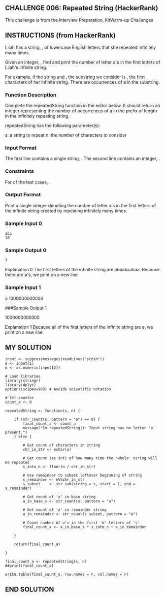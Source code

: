 ## CHALLENGE 006: Repeated String (HackerRank)

This challenge is from the Interview Preparation, KitWarm-up Challenges

## INSTRUCTIONS (from HackerRank)

Lilah has a string, , of lowercase English letters that she repeated infinitely many times.

Given an integer, , find and print the number of letter a's in the first  letters of Lilah's infinite string.

For example, if the string  and , the substring we consider is , the first  characters of her infinite string. There are  occurrences of a in the substring.

### Function Description

Complete the repeatedString function in the editor below. It should return an integer representing the number of occurrences of a in the prefix of length  in the infinitely repeating string.

repeatedString has the following parameter(s):

s: a string to repeat
n: the number of characters to consider

### Input Format

The first line contains a single string, . 
The second line contains an integer, .

### Constraints

For  of the test cases, .

### Output Format

Print a single integer denoting the number of letter a's in the first  letters of the infinite string created by repeating  infinitely many times.

### Sample Input 0

    aba
    10

### Sample Output 0

    7

Explanation 0 
The first  letters of the infinite string are abaabaabaa. Because there are  a's, we print  on a new line.

### Sample Input 1

a
1000000000000

###Sample Output 1

1000000000000

Explanation 1 
Because all of the first  letters of the infinite string are a, we print  on a new line.


## MY SOLUTION

    input <- suppressmessages(readLines("stdin"))
    s <- input[1]
    n <- as.numeric(input[2])

    # Load libraries
    library(stringr)
    library(dplyr)
    options(scipen=999) # Avoids scientific notation

    # Set counter
    count_a <- 0

    repeatedString <- function(s, n) {

        if (str_count(s, pattern = "a") == 0) {
            final_count_a <- count_a
            message("In repeatedString(): Input string has no letter 'a' present.")
        } else {

            # Get count of characters in string
            chr_in_str <- nchar(s)

            # Get count (as int) of how many time the 'whole' string will be repeated
            s_into_n <- floor(n / chr_in_str)

            # Use remainder to subset leftover beginning of string
            s_remainder <- n%%chr_in_str
            s_subset    <- str_sub(string = s, start = 1, end = s_remainder)

            # Get count of 'a' in base string
            a_in_base_s <- str_count(s, pattern = "a") 

            # Get count of 'a' in remainder string
            a_in_remainder <- str_count(s_subset, pattern = "a")

            # Count number of a's in the first 'n' letters of 's'
            final_count_a <- a_in_base_s * s_into_n + a_in_remainder

        }

        return(final_count_a)

    }

    final_count_a <- repeatedString(s, n)
    ##print(final_count_a)

    write.table(final_count_a, row.names = F, col.names = F)

## END SOLUTION
